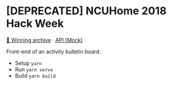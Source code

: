 # [DEPRECATED] NCUHome 2018 Hack Week

[👑 Winning archive](../../tree/archive) · [API (Mock)](http://rap2api.taobao.org/test/test.plugin.jquery.html?id=163080)

Front-end of an activity bulletin board.

- Setup `yarn`
- Run `yarn serve`
- Build `yarn build`
